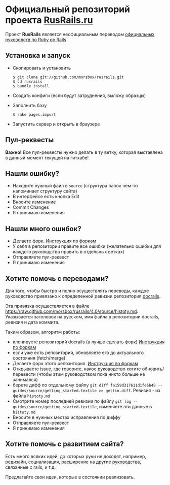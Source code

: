 Официальный репозиторий проекта [RusRails.ru](http://rusrails.ru)
=================================================================

Проект **RusRails** является неофициальным переводом [официальных руководств по Ruby on Rails](http://guides.rubyonrails.org/)

Установка и запуск
------------------

* Скопировать и установить

    ```
    $ git clone git://github.com/morsbox/rusrails.git
    $ cd rusrails
    $ bundle install
    ```

* Создать конфиги (если будут затруднения, выложу образцы)
* Заполнить базу

    ```
    $ rake pages:import
    ```

* Запустить сервер и открыть в браузере

Пул-реквесты
-----------

**Важно!** Все пул-реквесты нужно делать в ту ветку, которая выставлена в данный момент текущей на гитхабе!

Нашли ошибку?
-------------

* Находите нужный файл в `source` (структура папок чем-то напоминает структуру сайта)
* В интерфейсе есть кнопка Edit
* Вносите изменение
* Commit Changes
* Я принимаю изменения

Нашли много ошибок?
-------------------

* Делаете форк. [Инструкция по форкам](http://help.github.com/fork-a-repo/)
* У себя в репозитории правите все ошибки (желательно ошибки для каждого руководства править в отдельных ветках)
* Отправляете пул-реквест
* Я принимаю изменения

Хотите помочь с переводами?
---------------------------

Для того, чтобы быстро и полно осуществлять переводы, каждое руководство привязано к определенной ревизии репозитория [docrails](https://github.com/lifo/docrails).

Эта привязка осуществляется в файле https://raw.github.com/morsbox/rusrails/4.0/source/histoty.md. Указывается заголовок на русском, имя файла в репозитории docrails, ревизия и дата коммита.

Таким образом, алгоритм работы:

* клонируете репозиторий docrails (а лучше сделать форк) [Инструкция по форкам](http://help.github.com/fork-a-repo/)
* если уже есть репозиторий, обновляете его до актуального состояния (fetch/merge)
* Делаете форк этого репозитория. [Инструкция по форкам](http://help.github.com/fork-a-repo/)
* Открываете issue, где говорите, какое руководство хотите обновить/перевести (чтобы этим руководством пока никто больше не занимался)
* берете дифф по отдельному файлу `git diff fa159d317611d1fe5b48 -- guides/source/getting_started.textile >> gettin.diff`. Ревизия - из файла `histoty.md`
* Смотрите номер последней ревизии по файлу `git log -- guides/source/getting_started.textile`, изменяете эти данные в `histoty.md`
* Вносите в нужных местах исправления по диффу
* Отправляете пул-реквест
* Я принимаю изменения

Хотите помочь с развитием сайта?
--------------------------------

Есть много всяких идей, до которых руки не доходят, например, редизайн, социализация, расширение на другие руководства, связанные с rails, и т.д.

Предлагайте свои идеи, которые в состоянии реализовать.
